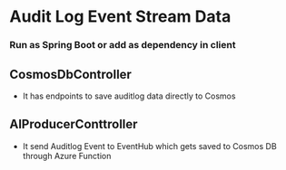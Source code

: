 # Audit Log Event Stream Data
### Run as Spring Boot or add as dependency in client

## CosmosDbController
- It has endpoints to save auditlog data directly to Cosmos

## AlProducerConttroller
- It send Auditlog Event to EventHub which gets saved to Cosmos DB through Azure Function
